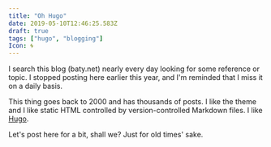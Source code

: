 ```yaml
---
title: "Oh Hugo"
date: 2019-05-10T12:46:25.583Z
draft: true
tags: ["hugo", "blogging"]
Icon: 🌀
---
```


I search this blog (baty.net) nearly every day looking for some reference or topic. I stopped posting here earlier this year, and I'm reminded that I miss it on a daily basis.

This thing goes back to 2000 and has thousands of posts. I like the theme and I like static HTML controlled by version-controlled Markdown files. I like [Hugo](https://gohugo.io).

Let's post here for a bit, shall we? Just for old times' sake.